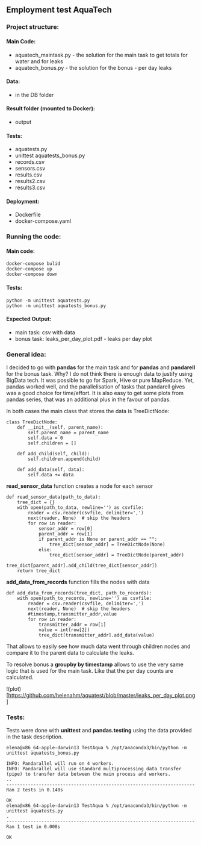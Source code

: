 ## Employment test AquaTech

### Project structure:

#### Main Code:
- aquatech_maintask.py - the solution for the main task to get totals for water and for leaks
- aquatech_bonus.py - the solution for the bonus - per day leaks

#### Data:
- in the DB folder

#### Result folder (mounted to Docker):
- output

#### Tests:

- aquatests.py
- unittest aquatests_bonus.py
- records.csv
- sensors.csv
- results.csv
- results2.csv
- results3.csv

#### Deployment:
- Dockerfile 
- docker-compose.yaml

### Running the code:

#### Main code:
```
docker-compose bulid
docker-compose up
docker-compose down
```

#### Tests:
```
python -m unittest aquatests.py
python -m unittest aquatests_bonus.py
```

#### Expected Output:
- main task: csv with data
- bonus task: leaks_per_day_plot.pdf - leaks per day plot

### General idea:

I decided to go with **pandas** for the main task and for **pandas** and **pandarell** for the bonus task. Why? I do not think there is enough data to justify using BigData tech. It was possible to go for Spark, Hive or pure MapReduce. Yet, pandas worked well, and the parallelisation of tasks that pandarell gives was a good choice for time/effort. It is also easy to get some plots from pandas series, that was an additional plus in the favour of pandas.

In both cases the main class that stores the data is TreeDictNode:

```
class TreeDictNode:
    def __init__(self, parent_name):
        self.parent_name = parent_name
        self.data = 0
        self.children = []

    def add_child(self, child):
        self.children.append(child)

    def add_data(self, data):
        self.data += data
```

**read_sensor_data** function creates a node for each sensor
```
def read_sensor_data(path_to_data):
    tree_dict = {}
    with open(path_to_data, newline='') as csvfile:
        reader = csv.reader(csvfile, delimiter=',')
        next(reader, None)  # skip the headers
        for row in reader:
            sensor_addr = row[0]
            parent_addr = row[1]
            if parent_addr is None or parent_addr == "":
                tree_dict[sensor_addr] = TreeDictNode(None)
            else:
                tree_dict[sensor_addr] = TreeDictNode(parent_addr)
                tree_dict[parent_addr].add_child(tree_dict[sensor_addr])
    return tree_dict
```

**add_data_from_records** function fills the nodes with data
```
def add_data_from_records(tree_dict, path_to_records):
    with open(path_to_records, newline='') as csvfile:
        reader = csv.reader(csvfile, delimiter=',')
        next(reader, None)  # skip the headers
        #timestamp,transmitter_addr,value
        for row in reader:
            transmitter_addr = row[1]
            value = int(row[2])
            tree_dict[transmitter_addr].add_data(value)
```

That allows to easily see how much data went through children nodes and compare it to the parent data to calculate the leaks.

To resolve bonus a **groupby by timestamp** allows to use the very same logic that is used for the main task. Like that the per day counts are calculated.

!(plot)[https://github.com/helenahm/aquatest/blob/master/leaks_per_day_plot.png]

### Tests:

Tests were done with **unittest** and **pandas.testing** using the data provided in the task description.

```
elena@x86_64-apple-darwin13 TestAqua % /opt/anaconda3/bin/python -m unittest aquatests_bonus.py

INFO: Pandarallel will run on 4 workers.
INFO: Pandarallel will use standard multiprocessing data transfer (pipe) to transfer data between the main process and workers.
..
----------------------------------------------------------------------
Ran 2 tests in 0.140s

OK
elena@x86_64-apple-darwin13 TestAqua % /opt/anaconda3/bin/python -m unittest aquatests.py      
.
----------------------------------------------------------------------
Ran 1 test in 0.008s

OK
```


